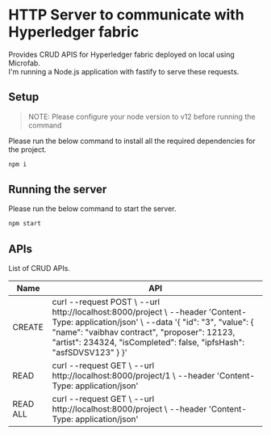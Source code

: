 # HTTP Server to communicate with Hyperledger fabric

Provides CRUD APIS for Hyperledger fabric deployed on local using Microfab.  
I'm running a Node.js application with fastify to serve these requests.

## Setup
> NOTE: Please configure your node version to v12 before running the command

Please run the below command to install all the required dependencies for the project.
```bash
npm i
```
## Running the server
Please run the below command to start the server.
```bash
npm start
```

## APIs
List of CRUD APIs.

| Name | API
-|-
CREATE| curl --request POST \ --url http://localhost:8000/project \ --header 'Content-Type: application/json' \ --data '{ "id": "3", "value": { "name": "vaibhav contract", "proposer": 12123, "artist": 234324, "isCompleted": false, "ipfsHash": "asfSDVSV123" } }' 
READ | curl --request GET \ --url http://localhost:8000/project/1 \ --header 'Content-Type: application/json' 
READ ALL  | curl --request GET \ --url http://localhost:8000/project \ --header 'Content-Type: application/json'